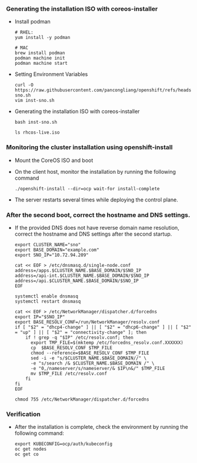### Generating the installation ISO with coreos-installer

* Install podman 
  ~~~
  # RHEL:
  yum install -y podman

  # MAC
  brew install podman
  podman machine init
  podman machine start
  ~~~
  
* Setting Environment Variables
  ~~~
  curl -O https://raw.githubusercontent.com/pancongliang/openshift/refs/heads/main/installing/sno/inst-sno.sh
  vim inst-sno.sh
  ~~~

* Generating the installation ISO with coreos-installer
  ~~~
  bash inst-sno.sh

  ls rhcos-live.iso
  ~~~

### Monitoring the cluster installation using openshift-install 

* Mount the CoreOS ISO and boot

* On the client host, monitor the installation by running the following command
  ~~~
  ./openshift-install --dir=ocp wait-for install-complete
  ~~~

* The server restarts several times while deploying the control plane.


### After the second boot, correct the hostname and DNS settings.
* If the provided DNS does not have reverse domain name resolution, correct the hostname and DNS settings after the second startup.
  ~~~
  export CLUSTER_NAME="sno"
  export BASE_DOMAIN="example.com"
  export SNO_IP="10.72.94.209"
  
  cat << EOF > /etc/dnsmasq.d/single-node.conf
  address=/apps.$CLUSTER_NAME.$BASE_DOMAIN/$SNO_IP
  address=/api-int.$CLUSTER_NAME.$BASE_DOMAIN/$SNO_IP
  address=/api.$CLUSTER_NAME.$BASE_DOMAIN/$SNO_IP
  EOF
  
  systemctl enable dnsmasq
  systemctl restart dnsmasq
  
  cat << EOF > /etc/NetworkManager/dispatcher.d/forcedns
  export IP="$SNO_IP"
  export BASE_RESOLV_CONF=/run/NetworkManager/resolv.conf
  if [ "$2" = "dhcp4-change" ] || [ "$2" = "dhcp6-change" ] || [ "$2" = "up" ] || [ "$2" = "connectivity-change" ]; then
      if ! grep -q "$IP" /etc/resolv.conf; then
        export TMP_FILE=$(mktemp /etc/forcedns_resolv.conf.XXXXXX)
        cp  $BASE_RESOLV_CONF $TMP_FILE
        chmod --reference=$BASE_RESOLV_CONF $TMP_FILE
        sed -i -e "s/$CLUSTER_NAME.$BASE_DOMAIN//" \
        -e "s/search /& $CLUSTER_NAME.$BASE_DOMAIN /" \
        -e "0,/nameserver/s/nameserver/& $IP\n&/" $TMP_FILE
        mv $TMP_FILE /etc/resolv.conf
      fi
  fi
  EOF
  
  chmod 755 /etc/NetworkManager/dispatcher.d/forcedns
  ~~~

### Verification
* After the installation is complete, check the environment by running the following command:
  ~~~
  export KUBECONFIG=ocp/auth/kubeconfig
  oc get nodes
  oc get co
  ~~~
